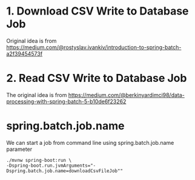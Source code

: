 # 1. Download CSV Write to Database Job

Original idea is from  
https://medium.com/@rostyslav.ivankiv/introduction-to-spring-batch-a2f39454573f

# 2. Read CSV Write to Database Job

The original idea is from
https://medium.com/@berkinyardimci98/data-processing-with-spring-batch-5-b10de6f23262

# spring.batch.job.name

We can start a job from command line using spring.batch.job.name parameter

```
./mvnw spring-boot:run \
-Dspring-boot.run.jvmArguments="-Dspring.batch.job.name=downloadCsvFileJob""
```
